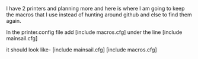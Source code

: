 I have 2 printers and planning more and here is where I am going to keep the macros that I use instead of hunting around github and else to find them again.

In the printer.config file add 
[include macros.cfg] under the line
[include mainsail.cfg]

it should look like-
[include mainsail.cfg]
[include macros.cfg]
